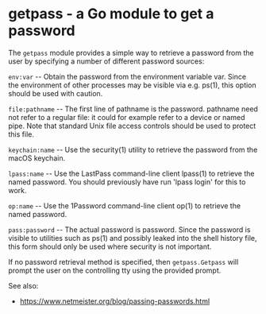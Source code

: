 # getpass - a Go module to get a password

The `getpass` module provides a simple way to retrieve
a password from the user by specifying a number of
different password sources:

`env:var` -- Obtain the password from the environment variable var.
Since the environment of other processes may be visible
via e.g. ps(1), this option should be used with caution.

`file:pathname` -- The first line of pathname is the password.  pathname need
not refer to a regular file: it could for example refer to
a device or named pipe.  Note that standard Unix file
access controls should be used to protect this file.

`keychain:name` -- Use the security(1) utility to retrieve the
password from the macOS keychain.

`lpass:name` -- Use the LastPass command-line client lpass(1) to
retrieve the named password.  You should previously have
run 'lpass login' for this to work.

`op:name` -- Use the 1Password command-line client op(1) to
retrieve the named password.

`pass:password` -- The actual password is password.  Since the password is
visible to utilities such as ps(1) and possibly leaked
into the shell history file, this form should only be
used where security is not important.

If no password retrieval method is specified, then
`getpass.Getpass` will prompt the user on the
controlling tty using the provided prompt.

See also:
* https://www.netmeister.org/blog/passing-passwords.html
